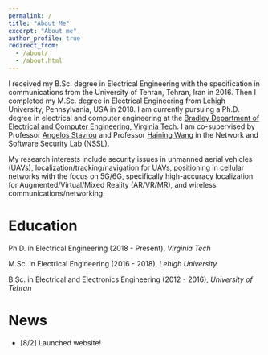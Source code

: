 ```yaml
---
permalink: /
title: "About Me"
excerpt: "About me"
author_profile: true
redirect_from: 
  - /about/
  - /about.html
---
```


I received my B.Sc. degree in Electrical Engineering with the specification in communications from the University of Tehran, Tehran, Iran in 2016.  Then I completed my M.Sc. degree in Electrical Engineering from Lehigh University, Pennsylvania, USA in 2018.  I am currently pursuing a Ph.D. degree in electrical and computer engineering at the [Bradley Department of Electrical and Computer Engineering, Virginia Tech](https://ece.vt.edu/). I am co-supervised by Professor [Angelos Stavrou](https://ece.vt.edu/people/profile/angelos.html) and Professor [Haining Wang](https://ece.vt.edu/people/profile/hnw.html) in the Network and Software Security Lab (NSSL).


My research interests include security issues in unmanned aerial vehicles (UAVs), localization/tracking/navigation for UAVs, positioning in cellular networks with the focus on 5G/6G, specifically high-accuracy localization for Augmented/Virtual/Mixed Reality (AR/VR/MR), and wireless communications/networking. 


Education
======

Ph.D. in Electrical Engineering (2018 - Present), _Virginia Tech_

M.Sc. in Electrical Engineering (2016 - 2018), _Lehigh University_

B.Sc. in Electrical and Electronics Engineering (2012 - 2016), _University of Tehran_


News
======
 - [8/2] Launched website!
